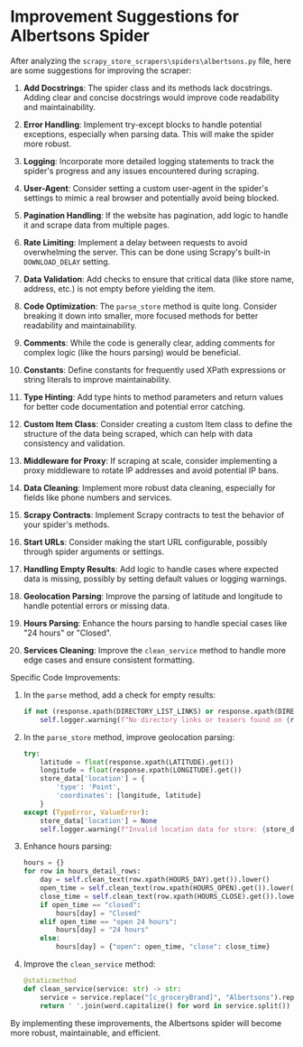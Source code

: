 # Improvement Suggestions for Albertsons Spider

After analyzing the `scrapy_store_scrapers\spiders\albertsons.py` file, here are some suggestions for improving the scraper:

1. **Add Docstrings**: The spider class and its methods lack docstrings. Adding clear and concise docstrings would improve code readability and maintainability.

2. **Error Handling**: Implement try-except blocks to handle potential exceptions, especially when parsing data. This will make the spider more robust.

3. **Logging**: Incorporate more detailed logging statements to track the spider's progress and any issues encountered during scraping.

4. **User-Agent**: Consider setting a custom user-agent in the spider's settings to mimic a real browser and potentially avoid being blocked.

5. **Pagination Handling**: If the website has pagination, add logic to handle it and scrape data from multiple pages.

6. **Rate Limiting**: Implement a delay between requests to avoid overwhelming the server. This can be done using Scrapy's built-in `DOWNLOAD_DELAY` setting.

7. **Data Validation**: Add checks to ensure that critical data (like store name, address, etc.) is not empty before yielding the item.

8. **Code Optimization**: The `parse_store` method is quite long. Consider breaking it down into smaller, more focused methods for better readability and maintainability.

9. **Comments**: While the code is generally clear, adding comments for complex logic (like the hours parsing) would be beneficial.

10. **Constants**: Define constants for frequently used XPath expressions or string literals to improve maintainability.

11. **Type Hinting**: Add type hints to method parameters and return values for better code documentation and potential error catching.

12. **Custom Item Class**: Consider creating a custom Item class to define the structure of the data being scraped, which can help with data consistency and validation.

13. **Middleware for Proxy**: If scraping at scale, consider implementing a proxy middleware to rotate IP addresses and avoid potential IP bans.

14. **Data Cleaning**: Implement more robust data cleaning, especially for fields like phone numbers and services.

15. **Scrapy Contracts**: Implement Scrapy contracts to test the behavior of your spider's methods.

16. **Start URLs**: Consider making the start URL configurable, possibly through spider arguments or settings.

17. **Handling Empty Results**: Add logic to handle cases where expected data is missing, possibly by setting default values or logging warnings.

18. **Geolocation Parsing**: Improve the parsing of latitude and longitude to handle potential errors or missing data.

19. **Hours Parsing**: Enhance the hours parsing to handle special cases like "24 hours" or "Closed".

20. **Services Cleaning**: Improve the `clean_service` method to handle more edge cases and ensure consistent formatting.

Specific Code Improvements:

1. In the `parse` method, add a check for empty results:
   ```python
   if not (response.xpath(DIRECTORY_LIST_LINKS) or response.xpath(DIRECTORY_LIST_TEASERS)):
       self.logger.warning(f"No directory links or teasers found on {response.url}")
   ```

2. In the `parse_store` method, improve geolocation parsing:
   ```python
   try:
       latitude = float(response.xpath(LATITUDE).get())
       longitude = float(response.xpath(LONGITUDE).get())
       store_data['location'] = {
           'type': 'Point',
           'coordinates': [longitude, latitude]
       }
   except (TypeError, ValueError):
       store_data['location'] = None
       self.logger.warning(f"Invalid location data for store: {store_data['name']}")
   ```

3. Enhance hours parsing:
   ```python
   hours = {}
   for row in hours_detail_rows:
       day = self.clean_text(row.xpath(HOURS_DAY).get()).lower()
       open_time = self.clean_text(row.xpath(HOURS_OPEN).get()).lower()
       close_time = self.clean_text(row.xpath(HOURS_CLOSE).get()).lower()
       if open_time == "closed":
           hours[day] = "Closed"
       elif open_time == "open 24 hours":
           hours[day] = "24 hours"
       else:
           hours[day] = {"open": open_time, "close": close_time}
   ```

4. Improve the `clean_service` method:
   ```python
   @staticmethod
   def clean_service(service: str) -> str:
       service = service.replace("[c_groceryBrand]", "Albertsons").replace("[name]", "Albertsons").strip()
       return ' '.join(word.capitalize() for word in service.split())
   ```

By implementing these improvements, the Albertsons spider will become more robust, maintainable, and efficient.
